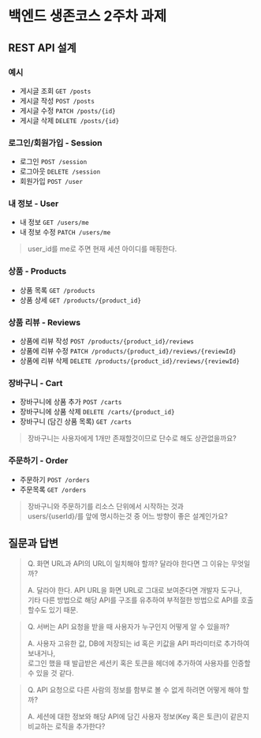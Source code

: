 # 백엔드 생존코스 2주차 과제

## REST API 설계

### 예시

- 게시글 조회 `GET /posts`
- 게시글 작성 `POST /posts`
- 게시글 수정 `PATCH /posts/{id}`
- 게시글 삭제 `DELETE /posts/{id}`

### 로그인/회원가입 - Session

- 로그인 `POST /session`
- 로그아웃 `DELETE /session`
- 회원가입 `POST /user`

### 내 정보 - User

- 내 정보 `GET /users/me`
- 내 정보 수정 `PATCH /users/me`

> user_id를 me로 주면 현재 세션 아이디를 매핑한다.

### 상품 - Products

- 상품 목록 `GET /products`
- 상품 상세 `GET /products/{product_id}`

### 상품 리뷰 - Reviews

- 상품에 리뷰 작성 `POST /products/{product_id}/reviews`
- 상품에 리뷰 수정 `PATCH /products/{product_id}/reviews/{reviewId}`
- 상품에 리뷰 삭제 `DELETE /products/{product_id}/reviews/{reviewId}`

### 장바구니 - Cart

- 장바구니에 상품 추가 `POST /carts`
- 장바구니에 상품 삭제 `DELETE /carts/{product_id}`
- 장바구니 (담긴 상품 목록) `GET /carts`

> 장바구니는 사용자에게 1개만 존재할것이므로 단수로 해도 상관없을까요?

### 주문하기 - Order

- 주문하기 `POST /orders`
- 주문목록 `GET /orders`

> 장바구니와 주문하기를 리소스 단위에서 시작하는 것과  
> users/{userId}/를 앞에 명시하는것 중 어느 방향이 좋은 설계인가요?

## 질문과 답변

> Q. 화면 URL과 API의 URL이 일치해야 할까? 달라야 한다면 그 이유는 무엇일까?
>
> A. 달라야 한다. API URL을 화면 URL로 그대로 보여준다면 개발자 도구나,    
> 기타 다른 방법으로 해당 API를 구조를 유추하여 부적절한 방법으로 API를 호출할수도 있기 때문.

> Q. 서버는 API 요청을 받을 때 사용자가 누구인지 어떻게 알 수 있을까?
>
> A. 사용자 고유한 값, DB에 저장되는 id 혹은 키값을 API 파라미터로 추가하여 보내거나,  
> 로그인 했을 때 발급받은 세션키 혹은 토큰을 헤더에 추가하여 사용자를 인증할수 있을 것 같다.


> Q. API 요청으로 다른 사람의 정보를 함부로 볼 수 없게 하려면 어떻게 해야 할까?
>
> A. 세션에 대한 정보와 해당 API에 담긴 사용자 정보(Key 혹은 토큰)이 같은지 비교하는 로직을 추가한다?
